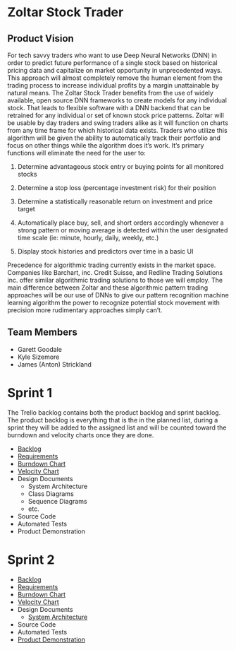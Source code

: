 # Zoltar Stock Trader
## Product Vision

For tech savvy traders who want to use Deep Neural Networks (DNN) in order to predict future performance of a single stock based on historical pricing data and capitalize on market opportunity in unprecedented ways. This approach will almost completely remove the human element from the trading process to increase individual profits by a margin unattainable by natural means. The Zoltar Stock Trader benefits from the use of widely available, open source DNN frameworks to create models for any individual stock. That leads to flexible software with a DNN backend that can be retrained for any individual or set of known stock price patterns. Zoltar will be usable by day traders and swing traders alike as it will function on charts from any time frame for which historical data exists. Traders who utilize this algorithm will be given the ability to automatically track their portfolio and focus on other things while the algorithm does it’s work. It’s primary functions will eliminate the need for the user to:

 1. Determine advantageous stock entry or buying points for all monitored stocks

 2. Determine a stop loss (percentage investment risk) for their position

 3. Determine a statistically reasonable return on investment and price target

 4. Automatically place buy, sell, and short orders accordingly whenever a strong pattern or moving average is detected within the user designated time scale (ie: minute, hourly, daily, weekly, etc.)

 5. Display stock histories and predictors over time in a basic UI

Precedence for algorithmic trading currently exists in the market space. Companies like Barchart, inc. Credit Suisse, and Redline Trading Solutions inc. offer similar algorithmic trading solutions to those we will employ. The main difference between Zoltar and these algorithmic pattern trading approaches will be our use of DNNs to give our pattern recognition machine learning algorithm the power to recognize potential stock movement with precision more rudimentary approaches simply can’t.

## Team Members
- Garett Goodale
- Kyle Sizemore
- James (Anton) Strickland

# Sprint 1
The Trello backlog contains both the product backlog and sprint backlog. The product backlog is everything that is the in the planned list, during a sprint they will be added to the assigned list and will be counted toward the burndown and velocity charts once they are done.

- [Backlog](https://trello.com/b/R5ba69Q2/backlog)
- [Requirements](https://github.com/gmgoodale/Team19-Zoltar-Stock-Trader/blob/master/Requirements/Sprint_1.md)
- [Burndown Chart](https://docs.google.com/spreadsheets/d/1xkXSTrB2lRDD2SgPfEjb85qfRmd5L4jz71VnwdBxHb0/edit?usp=sharing)
- [Velocity Chart](https://docs.google.com/spreadsheets/d/1TEj-LAV9QyJCdmxjmW1_LJOCGpGU6-L8Xn1yxAgKH0k/edit?usp=sharing)
- Design Documents
  - System Architecture
  - Class Diagrams
  - Sequence Diagrams
  - etc.
- Source Code
- Automated Tests
- Product Demonstration

# Sprint 2
- [Backlog](https://trello.com/b/R5ba69Q2/backlog)
- [Requirements](https://github.com/gmgoodale/Team19-Zoltar-Stock-Trader/blob/master/Requirements/Sprint_1.md)
- [Burndown Chart](https://docs.google.com/spreadsheets/d/1xkXSTrB2lRDD2SgPfEjb85qfRmd5L4jz71VnwdBxHb0/edit?usp=sharing)
- [Velocity Chart](https://docs.google.com/spreadsheets/d/1TEj-LAV9QyJCdmxjmW1_LJOCGpGU6-L8Xn1yxAgKH0k/edit?usp=sharing)
- Design Documents
    - [System Architecture](https://github.com/gmgoodale/Team19-Zoltar-Stock-Trader/blob/master/Requirements/State%20Diagram.jpg)
- Source Code
- Automated Tests
- [Product Demonstration](https://www.youtube.com/watch?v=5T3zfyyQa_Q)
